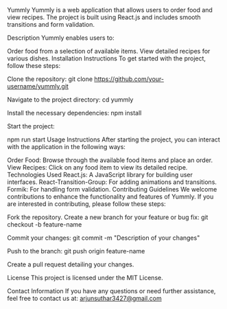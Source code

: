 Yummly
Yummly is a web application that allows users to order food and view recipes. The project is built using React.js and includes smooth transitions and form validation.

Description
Yummly enables users to:

Order food from a selection of available items.
View detailed recipes for various dishes.
Installation Instructions
To get started with the project, follow these steps:

Clone the repository:
git clone https://github.com/your-username/yummly.git

Navigate to the project directory:
cd yummly

Install the necessary dependencies:
npm install

Start the project:

npm run start
Usage Instructions
After starting the project, you can interact with the application in the following ways:

Order Food: Browse through the available food items and place an order.
View Recipes: Click on any food item to view its detailed recipe.
Technologies Used
React.js: A JavaScript library for building user interfaces.
React-Transition-Group: For adding animations and transitions.
Formik: For handling form validation.
Contributing Guidelines
We welcome contributions to enhance the functionality and features of Yummly. If you are interested in contributing, please follow these steps:

Fork the repository.
Create a new branch for your feature or bug fix:
git checkout -b feature-name

Commit your changes:
git commit -m "Description of your changes"

Push to the branch:
git push origin feature-name

Create a pull request detailing your changes.

License
This project is licensed under the MIT License.

Contact Information
If you have any questions or need further assistance, feel free to contact us at: arjunsuthar3427@gmail.com